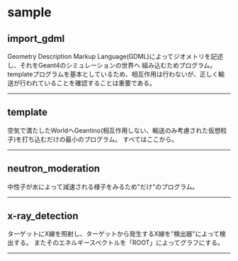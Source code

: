 # sample

## import_gdml

   Geometry Description Markup Language(GDML)によってジオメトリを記述し、それをGeant4のシミュレーションの世界へ
   組み込むためプログラム。
   templateプログラムを基本としているため、相互作用は行わないが、正しく輸送が行われていることを確認することは重要である。
   ***

## template

   空気で満たしたWorldへGeantino(相互作用しない、輸送のみ考慮された仮想粒子)を打ち込むだけの最小のプログラム。
   すべてはここから。
   ***

## neutron_moderation

   中性子が水によって減速される様子をみるため"だけ"のプログラム。
   ***

## x-ray_detection

   ターゲットにX線を照射し、ターゲットから発生するX線を"検出器"によって検出する。
   またそのエネルギースペクトルを「ROOT」によってグラフにする。
   ***